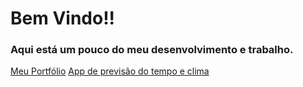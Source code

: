 <!DOCTYPE html>
<html>
<head>
  <h1>Bem Vindo!!</h1>
</head>
<body>
<h3>Aqui está um pouco do meu desenvolvimento e trabalho.</h3>
  <a class="link-with-arrow" href="https://jv-quintino.github.io/jv/">Meu Portfólio</a>
   <a class="link-with-arrow" href="https://jv-quintino.github.io/App-previsao-tempo/">App de previsão do tempo e clima</a>
</body>
</html>
